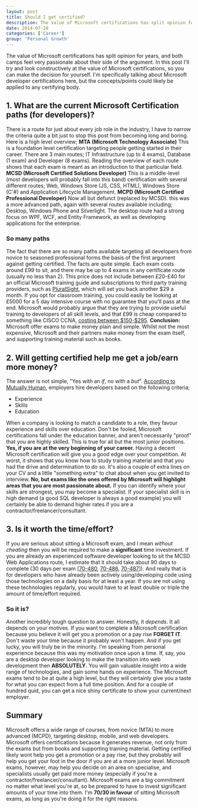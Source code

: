 ```yaml
---
layout: post
title: Should I get certified?
description: The value of Microsoft certifications has split opinion for years, and both camps feel very passionate about their side of the argument. Lets find out...
date: 2014-07-28
categories: ['Career']
group: 'Personal Growth'
---
```


The value of Microsoft certifications has split opinion for years, and both camps feel very passionate about their side of the argument. In this post I'll try and look constructively at the value of Microsoft certifications, so you can make the decision for yourself. I'm specifically talking about Microsoft developer certifications here, but the concepts/points could likely be applied to any certifying body.

## 1. What are the current Microsoft Certification paths (for developers)?

There is a route for just about every job role in the industry, I have to narrow the criteria quite a bit just to stop this post from becoming long and boring. Here is a high level overview; **MTA (Microsoft Technology Associate)** This is a foundation level certification targeting people getting started in their career. There are 3 main routes; IT Infrastructure (up to 4 exams), Database (1 exam) and Developer (8 exams). Reading the overview of each route shows that each exam is meant as an introduction to that particular field. **MCSD (Microsoft Certified Solutions Developer)** This is a middle-level (most developers will probably fall into this band) certification with several different routes; Web, Windows Store (JS, CSS, HTML), Windows Store (C'#) and Application Lifecycle Management. **MCPD (Microsoft Certified Professional Developer)** Now all but defunct (replaced by MCSD). this was a more advanced path, again with several routes available including; Desktop, Windows Phone and Silverlight. The desktop route had a strong focus on WPF, WCF, and Entity Framework, as well as developing applications for the enterprise.

### So many paths

The fact that there are so many paths available targeting all developers from novice to seasoned professional forms the basis of the first argument against getting certified. The facts are quite simple. Each exam costs around £99 to sit, and there may be up to 4 exams in any certificate route (usually no less than 2). This price does not include between £20-£40 for an official Microsoft training guide and subscriptions to third party training providers, such as [PluralSight](https://pluralsight.com/), which will set you back another $29 a month. If you opt for classroom training, you could easily be looking at £5000 for a 5 day intensive course with no guarantee that you'll pass at the end. Microsoft would probably argue that they are trying to provide useful training to developers of all skill levels, and that £99 is cheap compared to something like CISCO CCNA, [costing between $150-\$295](http://www.gocertify.com/certifications/cisco/ccna.html). **Conclusion:** Microsoft offer exams to make money plain and simple. Whilst not the most expensive, Microsoft and their partners make money from the exam itself, and supporting training material such as books.

## 2. Will getting certified help me get a job/earn more money?

The answer is not simple, "Yes with an _if_, no with a _but_". [According to Mutually Human](http://www.mutuallyhuman.com/blog/2012/04/26/hiring-a-developer-you-re-doing-it-wrong/), employers hire developers based on the following criteria;

- Experience
- Skills
- Education

When a company is looking to match a candidate to a role, they favour experience and skills over education. Don't be fooled, Microsoft certifications fall under the education banner, and aren't necessarily "proof" that you are highly skilled. This is true for all but the most junior positions. **Yes, if you are at the very beginning of your career.** Having a decent Microsoft certification will give you a good edge over your competition. At worst, it shows that you know how to study training material and that you had the drive and determination to do so. It's also a couple of extra lines on your CV and a little "something extra" to chat about when you get invited to interview. **No, but exams like the ones offered by Microsoft will highlight areas that you are most passionate about.** If you can identify where your skills are strongest, you may become a specialist. If your specialist skill is in high demand (a good SQL developer is always a good example) you will certainly be able to demand higher rates if you are a contractor/freelancer/consultant.

## 3. Is it worth the time/effort?

If you are serious about sitting a Microsoft exam, and I mean _without cheating_ then you will be required to make a **significant** time investment. If you are already an experienced software developer looking to sit the MCSD Web Applications route, I estimate that it should take about 90 days to complete (30 days per exam [[70-480](/career/how-to-pass-microsoft-exam-070-480-html-5-css-3-and-javascript-in-30-days/), [70-486](/career/how-to-pass-microsoft-exam-70-486-developing-asp-net-mvc-4-web-applications-in-30-days/), [70-487](/career/pass-microsoft-exam-70-487-developing-microsoft-azure-web-services-30-days/)]). And really that is for developers who have already been actively using/developing code using those technologies on a daily basis for at least a year. If you are not using these technologies regularly, you would have to at least double or triple the amount of time/effort required.

### So it is?

Another incredibly tough question to answer. Honestly, it _depends_. It all depends on your motives. If you want to complete a Microsoft certification because you believe it will get you a promotion or a pay rise **FORGET IT**. Don't waste your time because it probably won't happen. And if you get lucky, you will truly be in the minority. I'm speaking from personal experience because this was my motivation once upon a time. If, say, you are a desktop developer looking to make the transition into web development then **ABSOLUTELY**. You will gain valuable insight into a wide range of technologies, and gain some hands on experience. The Microsoft exams tend to be at quite a high level, but they will certainly give you a taste for what you can expect from a full time position. And for a couple of hundred quid, you can get a nice shiny certificate to show your current/next employer.

## Summary

Microsoft offers a wide range of courses, from novice (MTA) to more advanced (MCPD), targeting desktop, mobile, and web developers. Microsoft offers certifications because it generates revenue, not only from the exams but from books and supporting training material. Getting certified likely wont help you get a promotion or a pay rise, but they probably will help you get your foot in the door if you are at a more junior level. Microsoft exams, however, may help you decide on an area on specialise, and specialists usually get paid more money (especially if you're a contractor/freelancer/consultant). Microsoft exams are a big commitment no matter what level you're at, so be prepared to have to invest significant amounts of your time into them. I'm **70/30 in favour** of sitting Microsoft exams, as long as you're doing it for the right reasons.
